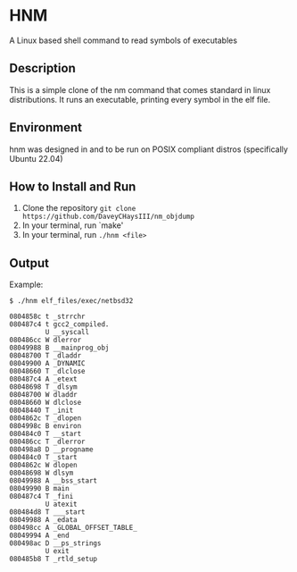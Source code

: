# HNM

A Linux based shell command to read symbols of executables

## Description

This is a simple clone of the nm command that comes standard in linux distributions. It runs an
executable, printing every symbol in the elf file.

## Environment

hnm was designed in and to be run on POSIX compliant distros (specifically Ubuntu 22.04)

## How to Install and Run

1. Clone the repository `git clone https://github.com/DaveyCHaysIII/nm_objdump`
2. In your terminal, run `make'
3. In your terminal, run `./hnm <file>`

## Output

Example:

```
$ ./hnm elf_files/exec/netbsd32

0804858c t _strrchr
080487c4 t gcc2_compiled.
         U __syscall
080486cc W dlerror
08049988 B __mainprog_obj
08048700 T _dladdr
08049900 A _DYNAMIC
08048660 T _dlclose
080487c4 A _etext
08048698 T _dlsym
08048700 W dladdr
08048660 W dlclose
08048440 T _init
0804862c T _dlopen
0804998c B environ
080484c0 T __start
080486cc T _dlerror
080498a8 D __progname
080484c0 T _start
0804862c W dlopen
08048698 W dlsym
08049988 A __bss_start
08049990 B main
080487c4 T _fini
         U atexit
080484d8 T ___start
08049988 A _edata
080498cc A _GLOBAL_OFFSET_TABLE_
08049994 A _end
080498ac D __ps_strings
         U exit
080485b8 T _rtld_setup

```
